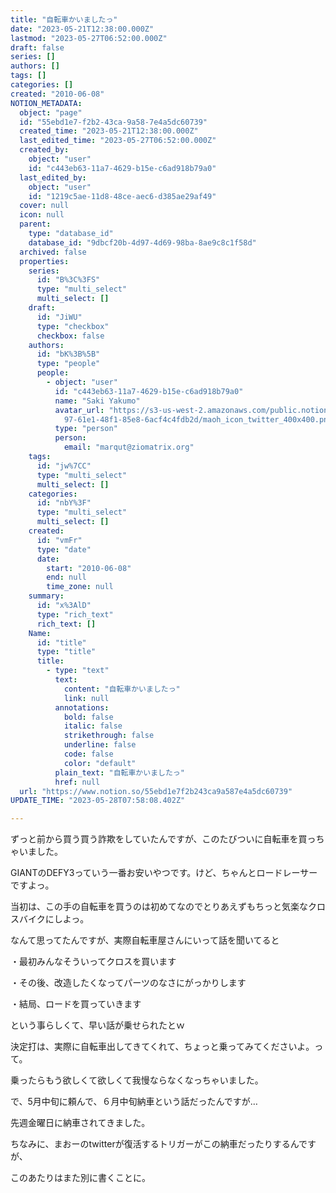 ```yaml
---
title: "自転車かいましたっ"
date: "2023-05-21T12:38:00.000Z"
lastmod: "2023-05-27T06:52:00.000Z"
draft: false
series: []
authors: []
tags: []
categories: []
created: "2010-06-08"
NOTION_METADATA:
  object: "page"
  id: "55ebd1e7-f2b2-43ca-9a58-7e4a5dc60739"
  created_time: "2023-05-21T12:38:00.000Z"
  last_edited_time: "2023-05-27T06:52:00.000Z"
  created_by:
    object: "user"
    id: "c443eb63-11a7-4629-b15e-c6ad918b79a0"
  last_edited_by:
    object: "user"
    id: "1219c5ae-11d8-48ce-aec6-d385ae29af49"
  cover: null
  icon: null
  parent:
    type: "database_id"
    database_id: "9dbcf20b-4d97-4d69-98ba-8ae9c8c1f58d"
  archived: false
  properties:
    series:
      id: "B%3C%3FS"
      type: "multi_select"
      multi_select: []
    draft:
      id: "JiWU"
      type: "checkbox"
      checkbox: false
    authors:
      id: "bK%3B%5B"
      type: "people"
      people:
        - object: "user"
          id: "c443eb63-11a7-4629-b15e-c6ad918b79a0"
          name: "Saki Yakumo"
          avatar_url: "https://s3-us-west-2.amazonaws.com/public.notion-static.com/3ad1c4\
            97-61e1-48f1-85e8-6acf4c4fdb2d/maoh_icon_twitter_400x400.png"
          type: "person"
          person:
            email: "marqut@ziomatrix.org"
    tags:
      id: "jw%7CC"
      type: "multi_select"
      multi_select: []
    categories:
      id: "nbY%3F"
      type: "multi_select"
      multi_select: []
    created:
      id: "vmFr"
      type: "date"
      date:
        start: "2010-06-08"
        end: null
        time_zone: null
    summary:
      id: "x%3AlD"
      type: "rich_text"
      rich_text: []
    Name:
      id: "title"
      type: "title"
      title:
        - type: "text"
          text:
            content: "自転車かいましたっ"
            link: null
          annotations:
            bold: false
            italic: false
            strikethrough: false
            underline: false
            code: false
            color: "default"
          plain_text: "自転車かいましたっ"
          href: null
  url: "https://www.notion.so/55ebd1e7f2b243ca9a587e4a5dc60739"
UPDATE_TIME: "2023-05-28T07:58:08.402Z"

---
```

<link rel="stylesheet" href="https://cdn.jsdelivr.net/npm/katex@0.16.2/dist/katex.min.css" integrity="sha384-bYdxxUwYipFNohQlHt0bjN/LCpueqWz13HufFEV1SUatKs1cm4L6fFgCi1jT643X" crossorigin="anonymous">


ずっと前から買う買う詐欺をしていたんですが、このたびついに自転車を買っちゃいました。


GIANTのDEFY3っていう一番お安いやつです。けど、ちゃんとロードレーサーですよっ。


当初は、この手の自転車を買うのは初めてなのでとりあえずもちっと気楽なクロスバイクにしよっ。


なんて思ってたんですが、実際自転車屋さんにいって話を聞いてると


・最初みんなそういってクロスを買います


・その後、改造したくなってパーツのなさにがっかりします


・結局、ロードを買っていきます


という事らしくて、早い話が乗せられたとｗ


決定打は、実際に自転車出してきてくれて、ちょっと乗ってみてくださいよ。って。


乗ったらもう欲しくて欲しくて我慢ならなくなっちゃいました。


で、5月中旬に頼んで、６月中旬納車という話だったんですが…


先週金曜日に納車されてきました。


ちなみに、まおーのtwitterが復活するトリガーがこの納車だったりするんですが、


このあたりはまた別に書くことに。

